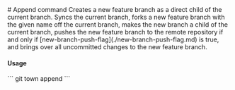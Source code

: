 <a textrun="command-heading">
# Append command
</a>

<a textrun="command-summary">
Creates a new feature branch as a direct child of the current branch.
</a>

<a textrun="command-description">
Syncs the current branch,
forks a new feature branch with the given name off the current branch,
makes the new branch a child of the current branch,
pushes the new feature branch to the remote repository
if and only if [new-branch-push-flag](./new-branch-push-flag.md) is true,
and brings over all uncommitted changes to the new feature branch.
</a>

#### Usage

<a textrun="command-usage">
```
git town append <branch>
```
</a>
